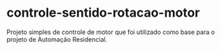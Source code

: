 # controle-sentido-rotacao-motor
Projeto simples de controle de motor que foi utilizado como base para o projeto de Automação Residencial.
